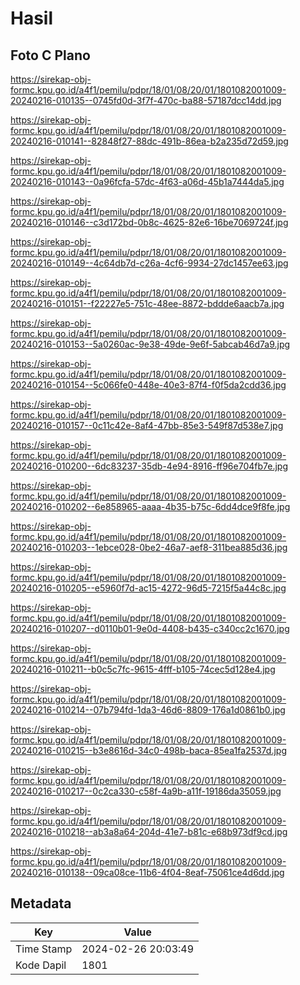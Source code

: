 # Hasil

## Foto C Plano

https://sirekap-obj-formc.kpu.go.id/a4f1/pemilu/pdpr/18/01/08/20/01/1801082001009-20240216-010135--0745fd0d-3f7f-470c-ba88-57187dcc14dd.jpg

https://sirekap-obj-formc.kpu.go.id/a4f1/pemilu/pdpr/18/01/08/20/01/1801082001009-20240216-010141--82848f27-88dc-491b-86ea-b2a235d72d59.jpg

https://sirekap-obj-formc.kpu.go.id/a4f1/pemilu/pdpr/18/01/08/20/01/1801082001009-20240216-010143--0a96fcfa-57dc-4f63-a06d-45b1a7444da5.jpg

https://sirekap-obj-formc.kpu.go.id/a4f1/pemilu/pdpr/18/01/08/20/01/1801082001009-20240216-010146--c3d172bd-0b8c-4625-82e6-16be7069724f.jpg

https://sirekap-obj-formc.kpu.go.id/a4f1/pemilu/pdpr/18/01/08/20/01/1801082001009-20240216-010149--4c64db7d-c26a-4cf6-9934-27dc1457ee63.jpg

https://sirekap-obj-formc.kpu.go.id/a4f1/pemilu/pdpr/18/01/08/20/01/1801082001009-20240216-010151--f22227e5-751c-48ee-8872-bddde6aacb7a.jpg

https://sirekap-obj-formc.kpu.go.id/a4f1/pemilu/pdpr/18/01/08/20/01/1801082001009-20240216-010153--5a0260ac-9e38-49de-9e6f-5abcab46d7a9.jpg

https://sirekap-obj-formc.kpu.go.id/a4f1/pemilu/pdpr/18/01/08/20/01/1801082001009-20240216-010154--5c066fe0-448e-40e3-87f4-f0f5da2cdd36.jpg

https://sirekap-obj-formc.kpu.go.id/a4f1/pemilu/pdpr/18/01/08/20/01/1801082001009-20240216-010157--0c11c42e-8af4-47bb-85e3-549f87d538e7.jpg

https://sirekap-obj-formc.kpu.go.id/a4f1/pemilu/pdpr/18/01/08/20/01/1801082001009-20240216-010200--6dc83237-35db-4e94-8916-ff96e704fb7e.jpg

https://sirekap-obj-formc.kpu.go.id/a4f1/pemilu/pdpr/18/01/08/20/01/1801082001009-20240216-010202--6e858965-aaaa-4b35-b75c-6dd4dce9f8fe.jpg

https://sirekap-obj-formc.kpu.go.id/a4f1/pemilu/pdpr/18/01/08/20/01/1801082001009-20240216-010203--1ebce028-0be2-46a7-aef8-311bea885d36.jpg

https://sirekap-obj-formc.kpu.go.id/a4f1/pemilu/pdpr/18/01/08/20/01/1801082001009-20240216-010205--e5960f7d-ac15-4272-96d5-7215f5a44c8c.jpg

https://sirekap-obj-formc.kpu.go.id/a4f1/pemilu/pdpr/18/01/08/20/01/1801082001009-20240216-010207--d0110b01-9e0d-4408-b435-c340cc2c1670.jpg

https://sirekap-obj-formc.kpu.go.id/a4f1/pemilu/pdpr/18/01/08/20/01/1801082001009-20240216-010211--b0c5c7fc-9615-4fff-b105-74cec5d128e4.jpg

https://sirekap-obj-formc.kpu.go.id/a4f1/pemilu/pdpr/18/01/08/20/01/1801082001009-20240216-010214--07b794fd-1da3-46d6-8809-176a1d0861b0.jpg

https://sirekap-obj-formc.kpu.go.id/a4f1/pemilu/pdpr/18/01/08/20/01/1801082001009-20240216-010215--b3e8616d-34c0-498b-baca-85ea1fa2537d.jpg

https://sirekap-obj-formc.kpu.go.id/a4f1/pemilu/pdpr/18/01/08/20/01/1801082001009-20240216-010217--0c2ca330-c58f-4a9b-a11f-19186da35059.jpg

https://sirekap-obj-formc.kpu.go.id/a4f1/pemilu/pdpr/18/01/08/20/01/1801082001009-20240216-010218--ab3a8a64-204d-41e7-b81c-e68b973df9cd.jpg

https://sirekap-obj-formc.kpu.go.id/a4f1/pemilu/pdpr/18/01/08/20/01/1801082001009-20240216-010138--09ca08ce-11b6-4f04-8eaf-75061ce4d6dd.jpg


## Metadata

| Key        | Value               |
| ---------- | ------------------- |
| Time Stamp | 2024-02-26 20:03:49 |
| Kode Dapil | 1801                |



